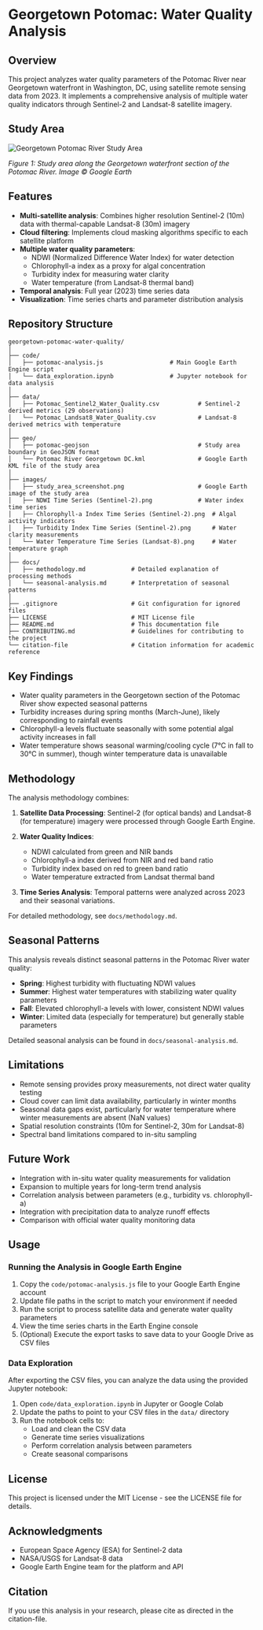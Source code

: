 # Georgetown Potomac: Water Quality Analysis

## Overview
This project analyzes water quality parameters of the Potomac River near Georgetown waterfront in Washington, DC, using satellite remote sensing data from 2023. It implements a comprehensive analysis of multiple water quality indicators through Sentinel-2 and Landsat-8 satellite imagery.

## Study Area
![Georgetown Potomac River Study Area](./images/study_area_screenshot.png)

*Figure 1: Study area along the Georgetown waterfront section of the Potomac River. Image © Google Earth*

## Features
- **Multi-satellite analysis**: Combines higher resolution Sentinel-2 (10m) data with thermal-capable Landsat-8 (30m) imagery
- **Cloud filtering**: Implements cloud masking algorithms specific to each satellite platform
- **Multiple water quality parameters**:
  - NDWI (Normalized Difference Water Index) for water detection
  - Chlorophyll-a index as a proxy for algal concentration
  - Turbidity index for measuring water clarity
  - Water temperature (from Landsat-8 thermal band)
- **Temporal analysis**: Full year (2023) time series data
- **Visualization**: Time series charts and parameter distribution analysis

## Repository Structure
```
georgetown-potomac-water-quality/
│
├── code/
│   ├── potomac-analysis.js        			  # Main Google Earth Engine script
│   └── data_exploration.ipynb     			  # Jupyter notebook for data analysis
│
├── data/
│   ├── Potomac_Sentinel2_Water_Quality.csv  		  # Sentinel-2 derived metrics (29 observations)
│   └── Potomac_Landsat8_Water_Quality.csv   		  # Landsat-8 derived metrics with temperature
│
├── geo/
│   ├── potomac-geojson                      		  # Study area boundary in GeoJSON format
│   └── Potomac River Georgetown DC.kml      		  # Google Earth KML file of the study area
│
├── images/
│   ├── study_area_screenshot.png            		  # Google Earth image of the study area
│   ├── NDWI Time Series (Sentinel-2).png    		  # Water index time series
│   ├── Chlorophyll-a Index Time Series (Sentinel-2).png  # Algal activity indicators
│   ├── Turbidity Index Time Series (Sentinel-2).png      # Water clarity measurements
│   └── Water Temperature Time Series (Landsat-8).png     # Water temperature graph
│
├── docs/
│   ├── methodology.md             # Detailed explanation of processing methods
│   └── seasonal-analysis.md       # Interpretation of seasonal patterns
│
├── .gitignore                     # Git configuration for ignored files
├── LICENSE                        # MIT License file
├── README.md                      # This documentation file
├── CONTRIBUTING.md                # Guidelines for contributing to the project
└── citation-file                  # Citation information for academic reference
```

## Key Findings
- Water quality parameters in the Georgetown section of the Potomac River show expected seasonal patterns
- Turbidity increases during spring months (March-June), likely corresponding to rainfall events
- Chlorophyll-a levels fluctuate seasonally with some potential algal activity increases in fall
- Water temperature shows seasonal warming/cooling cycle (7°C in fall to 30°C in summer), though winter temperature data is unavailable

## Methodology

The analysis methodology combines:

1. **Satellite Data Processing**: Sentinel-2 (for optical bands) and Landsat-8 (for temperature) imagery were processed through Google Earth Engine.

2. **Water Quality Indices**: 
   - NDWI calculated from green and NIR bands
   - Chlorophyll-a index derived from NIR and red band ratio
   - Turbidity index based on red to green band ratio
   - Water temperature extracted from Landsat thermal band

3. **Time Series Analysis**: Temporal patterns were analyzed across 2023 and their seasonal variations.

For detailed methodology, see `docs/methodology.md`.

## Seasonal Patterns

This analysis reveals distinct seasonal patterns in the Potomac River water quality:

- **Spring**: Highest turbidity with fluctuating NDWI values
- **Summer**: Highest water temperatures with stabilizing water quality parameters
- **Fall**: Elevated chlorophyll-a levels with lower, consistent NDWI values
- **Winter**: Limited data (especially for temperature) but generally stable parameters

Detailed seasonal analysis can be found in `docs/seasonal-analysis.md`.

## Limitations
- Remote sensing provides proxy measurements, not direct water quality testing
- Cloud cover can limit data availability, particularly in winter months
- Seasonal data gaps exist, particularly for water temperature where winter measurements are absent (NaN values)
- Spatial resolution constraints (10m for Sentinel-2, 30m for Landsat-8)
- Spectral band limitations compared to in-situ sampling

## Future Work
- Integration with in-situ water quality measurements for validation
- Expansion to multiple years for long-term trend analysis
- Correlation analysis between parameters (e.g., turbidity vs. chlorophyll-a)
- Integration with precipitation data to analyze runoff effects
- Comparison with official water quality monitoring data

## Usage

### Running the Analysis in Google Earth Engine
1. Copy the `code/potomac-analysis.js` file to your Google Earth Engine account
2. Update file paths in the script to match your environment if needed
3. Run the script to process satellite data and generate water quality parameters
4. View the time series charts in the Earth Engine console
5. (Optional) Execute the export tasks to save data to your Google Drive as CSV files

### Data Exploration
After exporting the CSV files, you can analyze the data using the provided Jupyter notebook:
1. Open `code/data_exploration.ipynb` in Jupyter or Google Colab
2. Update the paths to point to your CSV files in the `data/` directory
3. Run the notebook cells to:
   - Load and clean the CSV data
   - Generate time series visualizations
   - Perform correlation analysis between parameters
   - Create seasonal comparisons

## License
This project is licensed under the MIT License - see the LICENSE file for details.

## Acknowledgments
- European Space Agency (ESA) for Sentinel-2 data
- NASA/USGS for Landsat-8 data
- Google Earth Engine team for the platform and API

## Citation
If you use this analysis in your research, please cite as directed in the citation-file.
